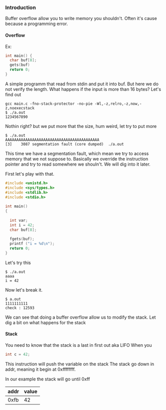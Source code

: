 ### Introduction 

Buffer overflow allow you to write memory you shouldn't.
Often it's cause because a programming error.


#### Overflow
Ex: 

```c
int main() {
  char buf[8];
  gets(buf)
  return 0;
}
```

A simple programm that read from stdin and put it into buf.
But here we do not verify the length. What happens if the input is more than 16 bytes?
Let's find out

```
gcc main.c -fno-stack-protector -no-pie -Wl,-z,relro,-z,now,-z,noexecstack 
$ ./a.out
1234567890
```

Nothin right? but we put more that the size, hum weird, let try to put more
```
$ ./a.out
AAAAAAAAAAAAAAAAAAAAAAAAAAAAAAAAAAAAAAAAAA
[3]    3087 segmentation fault (core dumped)  ./a.out

```

This time we have a segmentation fault, which mean we try to access memory that we not suppose to.
Basically we override the instruction pointer and try to read somewhere we shouln't. We will dig into it later.

First let's play with that.

```c
#include <unistd.h>
#include <sys/types.h>
#include <stdlib.h>
#include <stdio.h>
     
int main()
{
 
  int var;
  int i = 42;
  char buf[8];
 
  fgets(buf);
  printf ("i = %d\n");
  return 0;
}
```

Let's try this
```
$ ./a.out
aaaa
i = 42
```

Now let's break it.
```
$ a.out
1111111111
check : 12593
```

We can see that doing a buffer overflow allow us to modify the stack.
Let dig a bit on what happens for the stack

#### Stack 

You need to know that the stack is a last in first out aka LIFO
When you 


```c
int c = 42;
```
This instruction will push the variable on the stack
The stack go down in addr, meaning it begin at 0xffffffff.

In our example the stack will go until 0xff

| addr  | value |
|-------|-------|
|  0xfb |  42   |
